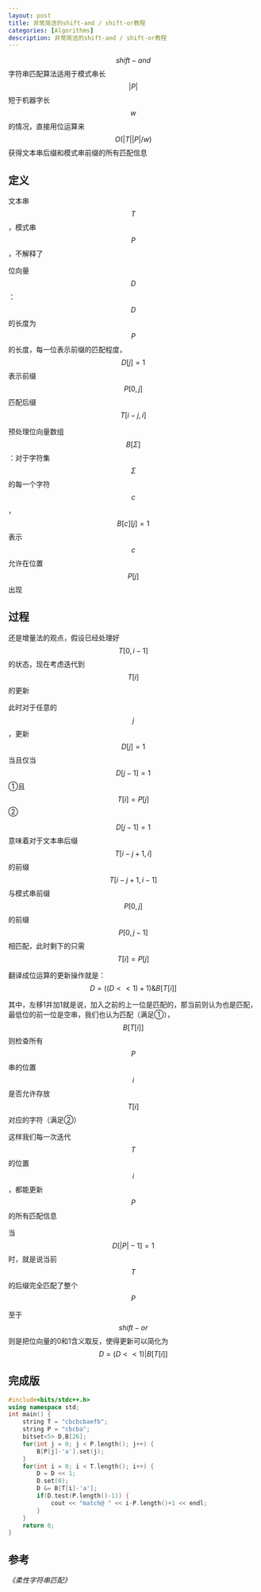 ```yaml
---
layout: post
title: 非常简洁的shift-and / shift-or教程
categories: [Algorithms]
description: 非常简洁的shift-and / shift-or教程
---
```


$$shift-and$$字符串匹配算法适用于模式串长
$$|P|$$短于机器字长$$w$$的情况，直接用位运算来$$O(|T||P|/w)$$获得文本串后缀和模式串前缀的所有匹配信息

## 定义

文本串$$T$$，模式串$$P$$，不解释了

位向量$$D$$：$$D$$的长度为$$P$$的长度，每一位表示前缀的匹配程度，$$D[j]=1$$表示前缀$$P[0,j]$$匹配后缀$$T[i-j,i]$$

预处理位向量数组$$B[Σ]$$：对于字符集$$Σ$$的每一个字符$$c$$，$$B[c][j]=1$$表示$$c$$允许在位置$$P[j]$$出现

## 过程

还是增量法的观点，假设已经处理好$$T[0,i-1]$$的状态，现在考虑迭代到$$T[i]$$的更新

此时对于任意的$$j$$，更新$$D[j]=1$$当且仅当$$D[j-1]=1$$①且$$T[i]=P[j]$$②

$$D[j-1]=1$$意味着对于文本串后缀$$T[i-j+1,i]$$的前缀$$T[i-j+1,i-1]$$与模式串前缀$$P[0,j]$$的前缀$$P[0,j-1]$$相匹配，此时剩下的只需$$T[i]=P[j]$$

翻译成位运算的更新操作就是：$$D = ((D<<1) + 1) \& B[T[i]]$$

其中，左移1并加1就是说，加入之前的上一位是匹配的，那当前则认为也是匹配，最低位的前一位是空串，我们也认为匹配（满足①），$$B[T[i]]$$则检查所有$$P$$串的位置$$i$$是否允许存放$$T[i]$$对应的字符（满足②）

这样我们每一次迭代$$T$$的位置$$i$$，都能更新$$P$$的所有匹配信息

当
$$D[|P|-1]=1$$时，就是说当前$$T$$的后缀完全匹配了整个$$P$$

至于$$shift-or$$则是把位向量的0和1含义取反，使得更新可以简化为
$$D = (D<<1) | B[T[i]]$$

## 完成版

```C++
#include<bits/stdc++.h>
using namespace std;
int main() {
    string T = "cbcbcbaefb";
    string P = "cbcba";
    bitset<5> D,B[26];
    for(int j = 0; j < P.length(); j++) {
        B[P[j]-'a'].set(j);
    }
    for(int i = 0; i < T.length(); i++) {
        D = D << 1;
        D.set(0);
        D &= B[T[i]-'a'];
        if(D.test(P.length()-1)) {
            cout << "match@ " << i-P.length()+1 << endl;
        }
    }
    return 0;
} 
```

## 参考

*《柔性字符串匹配》*
